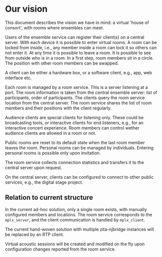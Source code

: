# Our vision

This document describes the vision we have in mind: a virtual 'house
of consort', with rooms where ensembles can meet.

Users of the ensemble service can register their client(s) on a
central server. With each device it is possible to enter virtual
rooms. A room can be locked from inside, i.e., any member inside a
room can lock it so others can not enter it. At any time it is
possible to leave a room. It is possible to see from outside who is in
a room. In a first step, room members sit in a circle. The position
with other room members can be swapped.

A client can be either a hardware box, or a software client, e.g.,
app, web interface etc.

Each room is managed by a room service. This is a server listening at
a port. The room information is taken from the central ensemble
server: list of participants, order of participants. The clients query
the room service location from the central server. The room service
shares the list of room members and their positions with the client
regularly.

Audience clients are special clients for listening only. These could
be broadcasting tools, or interactive clients for end listeners, e.g.,
for an interactive concert experience. Room members can control wether
audience clients are allowed in a room or not.

Public rooms are reset to its default state when the last room member
leaves the room. Personal rooms can be managed by individuals.
Entering personal rooms is possible only upon invitation.

The room service collects connection statistics and transfers it to
the central server upon request.

On the central server, clients can be configured to connect to other
public services, e.g., the digital stage project.


## Relation to current structure

In the current ad-hoc solution, only a single room exists, with
manually configured members and locations. The room service
corresponds to the `mplx_server`, and the client communication is
handled by `mplx_client`.

The current hand-woven solution with multiple zita-njbridge instances
will be replaced by an RTP client.

Virtual acoustic sessions will be created and modified on the fly upon
configuration changes reported from the room service.
